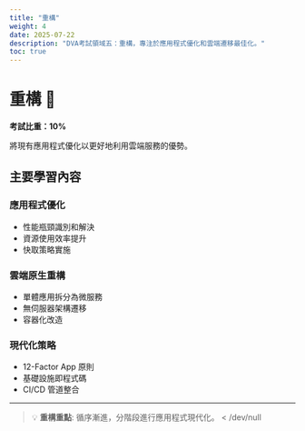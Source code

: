 ```yaml
---
title: "重構"
weight: 4
date: 2025-07-22
description: "DVA考試領域五：重構，專注於應用程式優化和雲端遷移最佳化。"
toc: true
---
```


# 重構 🔄

**考試比重：10%**

將現有應用程式優化以更好地利用雲端服務的優勢。

## 主要學習內容

### 應用程式優化
- 性能瓶頸識別和解決
- 資源使用效率提升
- 快取策略實施

### 雲端原生重構
- 單體應用拆分為微服務
- 無伺服器架構遷移
- 容器化改造

### 現代化策略
- 12-Factor App 原則
- 基礎設施即程式碼
- CI/CD 管道整合

---

> 💡 **重構重點**: 循序漸進，分階段進行應用程式現代化。 < /dev/null
